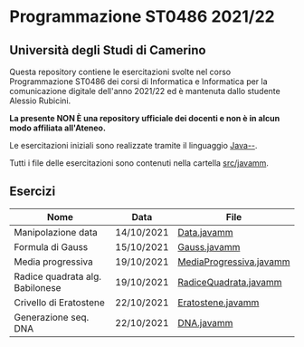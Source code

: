 # Programmazione ST0486 2021/22
## Università degli Studi di Camerino

Questa repository contiene le esercitazioni svolte nel corso Programmazione ST0486 dei corsi di Informatica e Informatica
per la comunicazione digitale dell'anno 2021/22 ed è mantenuta dallo studente Alessio Rubicini.

**La presente NON È una repository ufficiale dei docenti e non è in alcun modo affiliata all'Ateneo.**

Le esercitazioni iniziali sono realizzate tramite il linguaggio [Java--](http://www.pilucrescenzi.it/goccedijava/).

Tutti i file delle esercitazioni sono contenuti nella cartella [src/javamm](src/javamm).

## Esercizi
| Nome                              | Data                      | File                                                      |
| --------------------------------- | ------------------------- | --------------------------------------------------------- |
| Manipolazione data   				| 14/10/2021                | [Data.javamm](src/javamm/Data.javamm)|						
| Formula di Gauss   				| 15/10/2021                | [Gauss.javamm](src/javamm/Gauss.javamm)|						
| Media progressiva   				| 19/10/2021                | [MediaProgressiva.javamm](src/javamm/MediaProgressiva.javamm) |
| Radice quadrata alg. Babilonese 	| 19/10/2021                | [RadiceQuadrata.javamm](src/javamm/RadiceQuadrata.javamm) |
| Crivello di Eratostene    		| 22/10/2021                | [Eratostene.javamm](src/javamm/Eratostene.javamm) |
| Generazione seq. DNA      		| 22/10/2021                | [DNA.javamm](src/javamm/DNA.javamm) |
